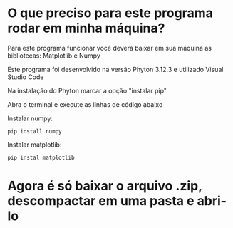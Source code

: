 # O que preciso para este programa rodar em minha máquina?
Para este programa funcionar você deverá baixar em sua máquina as bibliotecas: Matplotlib e Numpy

Este programa foi desenvolvido na versão Phyton 3.12.3 e utilizado Visual Studio Code

Na instalação do Phyton marcar a opção "instalar pip"

Abra o terminal e execute as linhas de código abaixo

Instalar numpy:

    pip install numpy

Instalar matplotlib:

    pip instal matplotlib

# Agora é só baixar o arquivo .zip, descompactar em uma pasta e abri-lo


